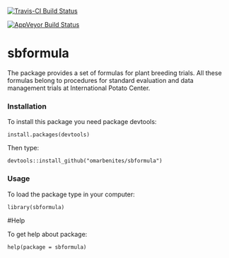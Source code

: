 [![Travis-CI Build Status](https://travis-ci.org/omarbenites/sbformula.png?branch=master)](https://travis-ci.org/omarbenites/sbformula)

[![AppVeyor Build Status](https://ci.appveyor.com/api/projects/status/github/omarbenites/sbformula?branch=master)](https://ci.appveyor.com/project/omarbenites/sbformula)


# sbformula
The package provides a set of formulas for plant breeding trials. All these formulas belong to procedures for standard evaluation and data management trials at    International Potato Center.

### Installation

To install this package you need package devtools:
```{r eval=F}
install.packages(devtools)
```
Then type:
```{r eval=F}
devtools::install_github("omarbenites/sbformula")
```

### Usage
To load the package type in your computer:

```{r eval=F}
library(sbformula)
```

#Help

To get help about package:

```{r eval=F}
help(package = sbformula)
```


